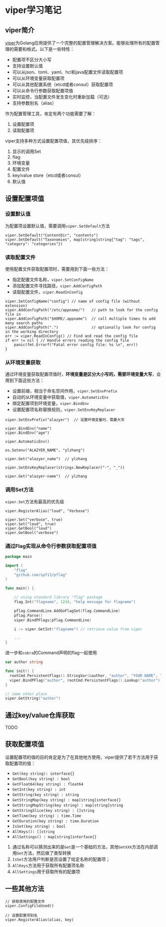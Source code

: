 # viper学习笔记

## viper简介

[viper](https://github.com/spf13/viper)为Golang应用提供了一个完整的配置管理解决方案。能够处理所有的配置管理的需要和格式。以下是一些特性：

- 配置项不区分大小写
- 支持设置默认值
- 可以从json、toml、yaml、hcl和java配置文件读取配置项
- 可以从环境变量获取配置项
- 可以从其他配置系统（etcd或者consul）获取配置项
- 可以从命令行参数获取配置项值
- 实时监控，当配置文件发生变化时重新加载（可选）
- 支持参数别名（alias）



作为配置管理工具，肯定有两个功能需要了解：

1. 设置配置项
2. 读取配置项



viper支持多种方式设置配置项值，其优先级排序：

1. 显示的调用Set
2. flag
3. 环境变量
4. 配置文件
5. key/value store（etcd或者consul）
6. 默认值



## 设置配置项值

### 设置默认值

为配置项设置默认值，需要调用`viper.SetDefault`方法

```
viper.SetDefault("ContentDir", "contents")
viper.SetDefault("Taxonomies", map[string]string{"tag": "tags", "category": "categories"})
```



### 读取配置文件

使用配置文件获取配置项时，需要用到下面一些方法：

- 指定配置文件名称，`viper.SetConfigName`
- 添加配置文件寻找路径，`viper.AddConfigPath`
- 读取配置文件，`viper.ReadInConfig`

```
viper.SetConfigName("config") // name of config file (without extension)
viper.AddConfigPath("/etc/appname/")   // path to look for the config file in
viper.AddConfigPath("$HOME/.appname")  // call multiple times to add many search paths
viper.AddConfigPath(".")               // optionally look for config in the working directory
err := viper.ReadInConfig() // Find and read the config file
if err != nil { // Handle errors reading the config file
	panic(fmt.Errorf("Fatal error config file: %s \n", err))
}
```



### 从环境变量获取

通过环境变量获取配置项值时，**环境变量是区分大小写的，需要环境变量大写**，会用到下面这些方法：

+ 设置前缀，相当于命名空间作用，`viper.SetEnvPrefix`
+ 自动的从环境变量中获取值，`viper.AutomaticEnv`
+ 绑定配置项到环境变量，`viper.BindEnv`
+ 设置配置项名称替换规则，`viper.SetEnvKeyReplacer`

```
viper.SetEnvPrefix("alazyer")  // 设置环境变量时，需要大写

viper.BindEnv("name")
viper.BindEnv("age")

viper.AutomaticEnv()

os.Setenv("ALAZYER_NAME", "ylzhang")

viper.Get("alazyer_name")  // ylzhang

viper.SetEnvKeyReplacer(strings.NewReplacer("-", "_"))

viper.Get("alazyer-name")  // ylzhang
```



### 调用Set方法

`viper.Set`方法有最高的优先级

```
viper.RegisterAlias("loud", "Verbose")

viper.Set("verbose", true)
viper.Set("loud", true)
viper.GetBool("loud")
viper.GetBool("verbose")
```



### 通过Flag实现从命令行参数获取配置项值

```go
package main

import (
	"flag"
	"github.com/spf13/pflag"
)

func main() {

	// using standard library "flag" package
	flag.Int("flagname", 1234, "help message for flagname")

	pflag.CommandLine.AddGoFlagSet(flag.CommandLine)
	pflag.Parse()
	viper.BindPFlags(pflag.CommandLine)

	i := viper.GetInt("flagname") // retrieve value from viper

	...
}
```

进一步和`cobra`的Command声明的flag一起使用

```go
var author string

func init() {
  rootCmd.PersistentFlags().StringVar(&author, "author", "YOUR NAME", "Author name for copyright attribution")
  viper.BindPFlag("author", rootCmd.PersistentFlags().Lookup("author"))
}

// some other place
viper.GetString("author")
```

## 通过key/value仓库获取

TODO



## 获取配置项值

设置配置项的值的目的肯定是为了在其他地方使用，viper提供了若干方法用于获取配置项的值：

- `Get(key string): interface{}`
- `GetBool(key string) : bool`
- `GetFloat64(key string) : float64`
- `GetInt(key string) : int`
- `GetString(key string) : string`
- `GetStringMap(key string) : map[string]interface{}`
- `GetStringMapString(key string) : map[string]string`
- `GetStringSlice(key string) : []string`
- `GetTime(key string) : time.Time`
- `GetDuration(key string) : time.Duration`
- `IsSet(key string) : bool`
- `AllKeys(): []string`
- `AllSettings() : map[string]interface{}`



1. 通过名称可以猜测出来的是`Get`是一个基础的方法，其他`GetXXX`方法在内部调用`Get`方法，然后做了类型转换
2. `IsSet`方法用户判断是否设置了给定名称的配置项；
3. `AllKeys`方法用于获取所有配置项名称
4. `AllSettings`用于获取所有的配置项





## 一些其他方法

```
// 获取使用的配置文件
viper.ConfigFileUsed()

// 设置配置项别名
viper.RegisterAlias(alias, key)
```

